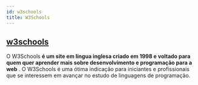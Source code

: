 ```yaml
---
id: w3schools
title: W3Schools
---
```

## [w3schools](https://www.w3schools.com/)

O W3Schools  **é um site em língua inglesa criado em 1998 e voltado para quem quer aprender mais sobre desenvolvimento e programação para a web** . O W3Schools é uma ótima indicação para iniciantes e profissionais que se interessem em avançar no estudo de linguagens de programação.

